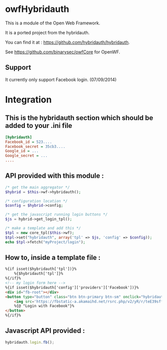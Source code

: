 # owfHybridauth

This is a module of the Open Web Framework.

It is a ported project from the hybridauth.

You can find it at : https://github.com/hybridauth/hybridauth.

See https://github.com/binarysec/owfCore for OpenWF.

## Support

It currently only support Facebook login. (07/09/2014)

# Integration

## This is the hybridauth section which should be added to your .ini file
```ini
[hybridauth]
Facebook_id = 523....
Facebook_secret = 35cb3....
Google_id = ...
Google_secret = ...
....
```

## API provided with this module :
```php
/* get the main aggregator */
$hybrid = $this->wf->hybridauth();

/* configuration location */
$config = $hybrid->config;

/* get the javascript running login buttons */
$js = hybrid->get_login_tpl();

/* make a template and add this */
$tpl = new core_tpl($this->wf);
$tpl->set("hybridauth", array('tpl' => $js, 'config' => $config));
echo $tpl->fetch("myProject/login");
```

## How to, inside a template file :
```html
%{if isset($hybridauth['tpl'])}%
	%{$hybridauth['tpl']}%
%{/if}%
<!-- my login form here -->
%{if isset($hybridauth['config']['providers']['Facebook'])}%
<div id="fb-root"></div>
<button type="button" class="btn btn-primary btn-sm" onclick="hybridauth.login.fb();">
	<img src='https://fbstatic-a.akamaihd.net/rsrc.php/v2/yR/r/teE39sffXW8.png' alt='Facebook' />
	%{@ "Login with Facebook"}%
</button>
%{/if}%
```

## Javascript API provided :
```js
hybridauth.login.fb();
```
